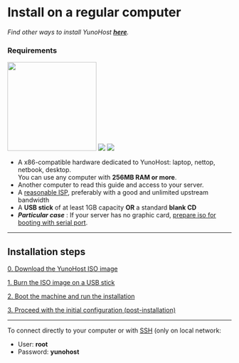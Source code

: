 # Install on a regular computer

*Find other ways to install YunoHost **[here](/install)**.*

### Requirements

<img src="/images/laptop.png" width=200>
<img src="/images/desktop.jpg">
<img src="/images/nettop.jpg">

* A x86-compatible hardware dedicated to YunoHost: laptop, nettop, netbook, desktop.    
You can use any computer with **256MB RAM or more**.
* Another computer to read this guide and access to your server.
* A [reasonable ISP](/isp), preferably with a good and unlimited upstream bandwidth
* A **USB stick** of at least 1GB capacity **OR** a standard **blank CD**
* ***Particular case*** : If your server has no graphic card, [prepare iso for booting with serial port](https://github.com/luffah/debian-mkserialiso).

---

## Installation steps


<a class="btn btn-lg btn-default" href="/images">0. Download the YunoHost ISO image</a>

<a class="btn btn-lg btn-default" href="/burn_or_copy_iso">1. Burn the ISO image on a USB stick</a>

<a class="btn btn-lg btn-default" href="/boot_and_graphical_install">2. Boot the machine and run the installation</a>

<a class="btn btn-lg btn-default" href="/postinstall">3. Proceed with the initial configuration (post-installation)</a>

---

To connect directly to your computer or with [SSH](/ssh) (only on local network:
* User: **root**
* Password: **yunohost**

